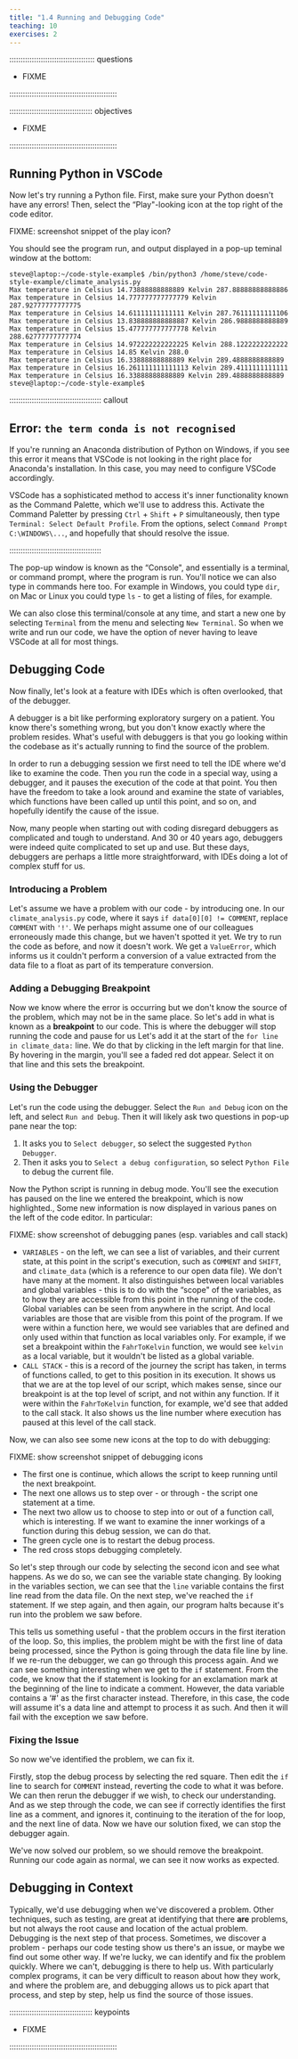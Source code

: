 ```yaml
---
title: "1.4 Running and Debugging Code"
teaching: 10
exercises: 2
---
```


:::::::::::::::::::::::::::::::::::::: questions 

- FIXME

::::::::::::::::::::::::::::::::::::::::::::::::

::::::::::::::::::::::::::::::::::::: objectives

- FIXME

::::::::::::::::::::::::::::::::::::::::::::::::


## Running Python in VSCode

Now let's try running a Python file.
First, make sure your Python doesn't have any errors!
Then, select the “Play"-looking icon at the top right of the code editor.

FIXME: screenshot snippet of the play icon?

You should see the program run, and output displayed in a pop-up teminal window at the bottom:

```output
steve@laptop:~/code-style-example$ /bin/python3 /home/steve/code-style-example/climate_analysis.py
Max temperature in Celsius 14.73888888888889 Kelvin 287.88888888888886
Max temperature in Celsius 14.777777777777779 Kelvin 287.92777777777775
Max temperature in Celsius 14.61111111111111 Kelvin 287.76111111111106
Max temperature in Celsius 13.838888888888887 Kelvin 286.9888888888889
Max temperature in Celsius 15.477777777777778 Kelvin 288.62777777777774
Max temperature in Celsius 14.972222222222225 Kelvin 288.1222222222222
Max temperature in Celsius 14.85 Kelvin 288.0
Max temperature in Celsius 16.33888888888889 Kelvin 289.4888888888889
Max temperature in Celsius 16.261111111111113 Kelvin 289.4111111111111
Max temperature in Celsius 16.33888888888889 Kelvin 289.4888888888889
steve@laptop:~/code-style-example$ 
```

::::::::::::::::::::::::::::::::::::::::: callout

## Error: `the term conda is not recognised`

If you're running an Anaconda distribution of Python on Windows,
if you see this error it means that VSCode is not looking in the right place for Anaconda's installation.
In this case, you may need to configure VSCode accordingly.

VSCode has a sophisticated method to access it's inner functionality known as the Command Palette, which we'll use to address this.
Activate the Command Paletter by pressing `Ctrl` + `Shift` + `P` simultaneously,
then type `Terminal: Select Default Profile`.
From the options, select `Command Prompt C:\WINDOWS\...`,
and hopefully that should resolve the issue.

:::::::::::::::::::::::::::::::::::::::::

The pop-up window is known as the “Console",
and essentially is a terminal, or command prompt, where the program is run.
You'll notice we can also type in commands here too.
For example in Windows, you could type `dir`, on Mac or Linux you could type `ls` - to get a listing of files, for example.

We can also close this terminal/console at any time,
and start a new one by selecting `Terminal` from the menu and selecting `New Terminal`. So when we write and run our code, we have the option of never having to leave VSCode at all for most things.

## Debugging Code

Now finally, let's look at a feature with IDEs which is often overlooked, that of the debugger.

A debugger is a bit like performing exploratory surgery on a patient.
You know there's something wrong, but you don't know exactly where the problem resides.
What's useful with debuggers is that you go looking within the codebase as it's actually running to find the source of the problem.

In order to run a debugging session we first need to tell the IDE where we'd like to examine the code.
Then you run the code in a special way, using a debugger,
and it pauses the execution of the code at that point.
You then have the freedom to take a look around and examine the state of variables, which functions have been called up until this point, and so on,
and hopefully identify the cause of the issue.

Now, many people when starting out with coding disregard debuggers as complicated and tough to understand.
And 30 or 40 years ago, debuggers were indeed quite complicated to set up and use.
But these days, debuggers are perhaps a little more straightforward,
with IDEs doing a lot of complex stuff for us.

### Introducing a Problem

Let's assume we have a problem with our code - by introducing one.
In our `climate_analysis.py` code, where it says `if data[0][0] != COMMENT`, replace `COMMENT` with `'!'`.
We perhaps might assume one of our colleagues erroneously made this change, but we haven't spotted it yet.
We try to run the code as before, and now it doesn't work.
We get a `ValueError`, which informs us it couldn't perform a conversion of a value extracted from the data file to a float as part of its temperature conversion.

### Adding a Debugging Breakpoint

Now we know where the error is occurring but we don't know the source of the problem, which may not be in the same place.
So let's add in what is known as a **breakpoint** to our code.
This is where the debugger will stop running the code and pause for us
Let's add it at the start of the `for line in climate_data:` line.
We do that by clicking in the left margin for that line.
By hovering in the margin, you'll see a faded red dot appear.
Select it on that line and this sets the breakpoint.

### Using the Debugger

Let's run the code using the debugger.
Select the `Run and Debug` icon on the left, and select `Run and Debug`.
Then it will likely ask two questions in pop-up pane near the top:

1. It asks you to `Select debugger`, so select the suggested `Python Debugger`.
1. Then it asks you to `Select a debug configuration`, so select `Python File` to debug the current file.

Now the Python script is running in debug mode.
You'll see the execution has paused on the line we entered the breakpoint, which is now highlighted.,
Some new information is now displayed in various panes on the left of the code editor.
In particular:

FIXME: show screenshot of debugging panes (esp. variables and call stack)

- `VARIABLES` - on the left, we can see a list of variables, and their current state, at this point in the script's execution, such as `COMMENT` and `SHIFT`, and `climate_data` (which is a reference to our open data file).
We don't have many at the moment.
It also distinguishes between local variables and global variables - this is to do with the “scope" of the variables, as to how they are accessible from this point in the running of the code.
Global variables can be seen from anywhere in the script.
And local variables are those that are visible from this point of the program.
If we were within a function here, we would see variables that are defined and only used within that function as local variables only.
For example, if we set a breakpoint within the `FahrToKelvin` function,
we would see `kelvin` as a local variable, but it wouldn't be listed as a global variable.
- `CALL STACK` - this is a record of the journey the script has taken, in terms of functions called, to get to this position in its execution.
It shows us that we are at the top level of our script,
which makes sense, since our breakpoint is at the top level of script,
and not within any function.
If it were within the `FahrToKelvin` function, for example, we'd see that added to the call stack.
It also shows us the line number where execution has paused at this level of the call stack.

Now, we can also see some new icons at the top to do with debugging:

FIXME: show screenshot snippet of debugging icons

- The first one is continue, which allows the script to keep running until the next breakpoint.
- The next one allows us to step over - or through - the script one statement at a time.
- The next two allow us to choose to step into or out of a function call, which is interesting.
If we want to examine the inner workings of a function during this debug session, we can do that.
- The green cycle one is to restart the debug process.
- The red cross stops debugging completely.

So let's step through our code by selecting the second icon and see what happens.
As we do so, we can see the variable state changing.
By looking in the variables section, we can see that the `line` variable contains the first line read from the data file.
On the next step, we've reached the `if` statement.
If we step again, and then again, our program halts because it's run into the problem we saw before.

This tells us something useful - that the problem occurs in the first iteration of the loop.
So, this implies, the problem might be with the first line of data being processed,
since the Python is going through the data file line by line.
If we re-run the debugger, we can go through this process again.
And we can see something interesting when we get to the `if` statement.
From the code, we know that the if statement is looking for an exclamation mark at the beginning of the line to indicate a comment.
However, the data variable contains a ‘#' as the first character instead.
Therefore, in this case, the code will assume it's a data line and attempt to process it as such.
And then it will fail with the exception we saw before.

### Fixing the Issue

So now we've identified the problem, we can fix it.

Firstly, stop the debug process by selecting the red square.
Then edit the `if` line to search for `COMMENT` instead, reverting the code to what it was before.
We can then rerun the debugger if we wish, to check our understanding.
And as we step through the code, we can see if correctly identifies the first line as a comment, and ignores it, continuing to the iteration of the for loop, and the next line of data.
Now we have our solution fixed, we can stop the debugger again.

We've now solved our problem, so we should remove the breakpoint.
Running our code again as normal, we can see it now works as expected.

## Debugging in Context

Typically, we'd use debugging when we've discovered a problem.
Other techniques, such as testing, are great at identifying that there **are** problems,
but not always the root cause and location of the actual problem.
Debugging is the next step of that process.
Sometimes, we discover a problem - perhaps our code testing show us there's an issue,
or maybe we find out some other way.
If we're lucky, we can identify and fix the problem quickly.
Where we can't, debugging is there to help us.
With particularly complex programs, it can be very difficult to reason about how they work, and where the problem are,
and debugging allows us to pick apart that process, and step by step, help us find the source of those issues.

::::::::::::::::::::::::::::::::::::: keypoints 

- FIXME

::::::::::::::::::::::::::::::::::::::::::::::::
